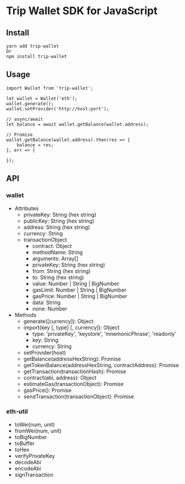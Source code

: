 # Trip Wallet SDK for JavaScript

## Install

```
yarn add trip-wallet
Or
npm install trip-wallet
```

## Usage

```
import Wallet from 'trip-wallet';

let wallet = Wallet('eth');
wallet.generate();
wallet.setProvider('http://host:port');

// async/await
let balance = await wallet.getBalance(wallet.address);

// Promise
wallet.getBalance(wallet.address).then(res => {
    balance = res;
}, err => {

});

```

## API

### wallet
* Attributes
    * privateKey: String (hex string)
    * publicKey: String (hex string)
    * address: String (hex string)
    * currency: String
    * transactionObject
        * contract: Object
        * methodName: String
        * arguments: Array[]
        * privateKey: String (hex string)
        * from: String (hex string)
        * to: String (hex string)
        * value: Number | String | BigNumber
        * gasLimit: Number | String | BigNumber
        * gasPrice: Number | String | BigNumber
        * data: String
        * none: Number
* Methods
    * generate([currency]): Object
    * import(key [, type] [, currency]): Object
        * type: 'privateKey', 'keystore', 'mnemonicPhrase', 'readonly'
        * key: String
        * currency: String
    * setProvider(host)
    * getBalance(addressHexString): Promise
    * getTokenBalance(addressHexString, contractAddress): Promise
    * getTransaction(transactionHash): Promise
    * contract(abi, address): Object
    * estimateGas(transactionObject): Promise
    * gasPrice(): Promise
    * sendTransaction(transactionObject): Promise

### eth-util
* toWei(num, unit)
* fromWei(num, unit)
* toBigNumber
* toBuffer
* toHex
* verifyPrivateKey
* decodeAbi
* encodeAbi
* signTransaction